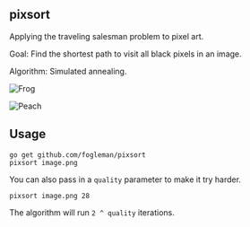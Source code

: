 ## pixsort

Applying the traveling salesman problem to pixel art.

Goal: Find the shortest path to visit all black pixels in an image.

Algorithm: Simulated annealing.

![Frog](http://i.imgur.com/2xiwTVE.gif)

![Peach](http://i.imgur.com/sCBhROn.gif)

## Usage

    go get github.com/fogleman/pixsort
    pixsort image.png

You can also pass in a `quality` parameter to make it try harder.

    pixsort image.png 28

The algorithm will run `2 ^ quality` iterations.
